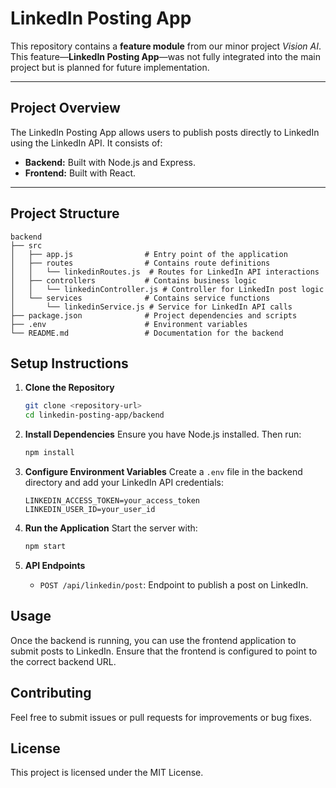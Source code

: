 # LinkedIn Posting App

This repository contains a **feature module** from our minor project *Vision AI*. This feature—**LinkedIn Posting App**—was not fully integrated into the main project but is planned for future implementation.

---

## Project Overview

The LinkedIn Posting App allows users to publish posts directly to LinkedIn using the LinkedIn API. It consists of:

* **Backend:** Built with Node.js and Express.
* **Frontend:** Built with React.

---

## Project Structure
```
backend
├── src
│   ├── app.js                # Entry point of the application
│   ├── routes                # Contains route definitions
│   │   └── linkedinRoutes.js  # Routes for LinkedIn API interactions
│   ├── controllers           # Contains business logic
│   │   └── linkedinController.js # Controller for LinkedIn post logic
│   └── services              # Contains service functions
│       └── linkedinService.js # Service for LinkedIn API calls
├── package.json              # Project dependencies and scripts
├── .env                      # Environment variables
└── README.md                 # Documentation for the backend
```

## Setup Instructions

1. **Clone the Repository**
   ```bash
   git clone <repository-url>
   cd linkedin-posting-app/backend
   ```

2. **Install Dependencies**
   Ensure you have Node.js installed. Then run:
   ```bash
   npm install
   ```

3. **Configure Environment Variables**
   Create a `.env` file in the backend directory and add your LinkedIn API credentials:
   ```
   LINKEDIN_ACCESS_TOKEN=your_access_token
   LINKEDIN_USER_ID=your_user_id
   ```

4. **Run the Application**
   Start the server with:
   ```bash
   npm start
   ```

5. **API Endpoints**
   - `POST /api/linkedin/post`: Endpoint to publish a post on LinkedIn.

## Usage
Once the backend is running, you can use the frontend application to submit posts to LinkedIn. Ensure that the frontend is configured to point to the correct backend URL.

## Contributing
Feel free to submit issues or pull requests for improvements or bug fixes. 

## License
This project is licensed under the MIT License.
